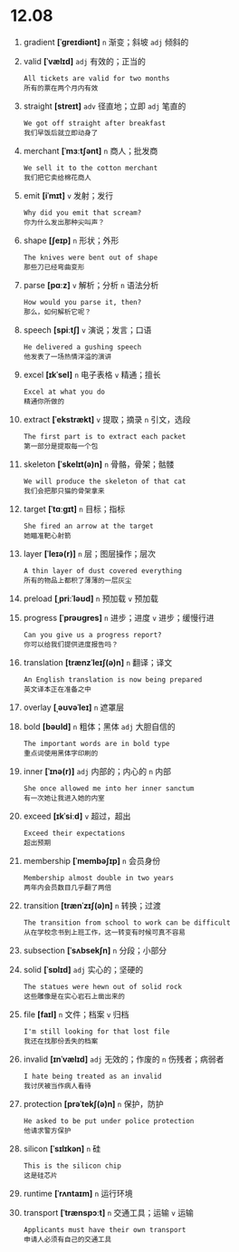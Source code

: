 # 12.08

1. gradient **[ˈɡreɪdiənt]** `n` 渐变；斜坡 `adj` 倾斜的

2. valid **[ˈvælɪd]** `adj` 有效的；正当的

   ```
   All tickets are valid for two months
   所有的票在两个月内有效
   ```

3. straight **[streɪt]** `adv` 径直地；立即 `adj` 笔直的

   ```
   We got off straight after breakfast
   我们早饭后就立即动身了
   ```

4. merchant **[ˈmɜːtʃənt]** `n` 商人；批发商

   ```
   We sell it to the cotton merchant
   我们把它卖给棉花商人
   ```

5. emit **[iˈmɪt]** `v` 发射；发行

   ```
   Why did you emit that scream?
   你为什么发出那种尖叫声？
   ```

6. shape **[ʃeɪp]** `n` 形状；外形

   ```
   The knives were bent out of shape
   那些刀已经弯曲变形
   ```

7. parse **[pɑːz]** `v` 解析；分析 `n` 语法分析

   ```
   How would you parse it, then?
   那么，如何解析它呢？
   ```

8. speech **[spiːtʃ]** `v` 演说；发言；口语

   ```
   He delivered a gushing speech
   他发表了一场热情洋溢的演讲
   ```

9. excel **[ɪkˈsel]** `n` 电子表格 `v` 精通；擅长

   ```
   Excel at what you do
   精通你所做的
   ```

10. extract **[ˈekstrækt]** `v` 提取；摘录 `n` 引文，选段

    ```
    The first part is to extract each packet
    第一部分是提取每一个包
    ```

11. skeleton **[ˈskelɪt(ə)n]** `n` 骨骼，骨架；骷髅

    ```
    We will produce the skeleton of that cat
    我们会把那只猫的骨架拿来
    ```

12. target **[ˈtɑːɡɪt]** `n` 目标；指标

    ```
    She fired an arrow at the target
    她瞄准靶心射箭
    ```

13. layer **[ˈleɪə(r)]** `n` 层；图层操作；层次

    ```
    A thin layer of dust covered everything
    所有的物品上都积了薄薄的一层灰尘
    ```

14. preload **[ˌpriːˈləʊd]** `n` 预加载 `v` 预加载

15. progress **[ˈprəʊɡres]** `n` 进步；进度 `v` 进步；缓慢行进

    ```
    Can you give us a progress report?
    你可以给我们提供进度报告吗？
    ```

16. translation **[trænzˈleɪʃ(ə)n]** `n` 翻译；译文

    ```
    An English translation is now being prepared
    英文译本正在准备之中
    ```

17. overlay **[ˌəʊvəˈleɪ]** `n` 遮罩层

18. bold **[bəʊld]** `n` 粗体；黑体 `adj` 大胆自信的

    ```
    The important words are in bold type
    重点词使用黑体字印刷的
    ```

19. inner **[ˈɪnə(r)]** `adj` 内部的；内心的 `n` 内部

    ```
    She once allowed me into her inner sanctum
    有一次她让我进入她的内室
    ```

20. exceed **[ɪkˈsiːd]** `v` 超过，超出

    ```
    Exceed their expectations
    超出预期
    ```

21. membership **[ˈmembəʃɪp]** `n` 会员身份

    ```
    Membership almost double in two years
    两年内会员数目几乎翻了两倍
    ```

22. transition **[trænˈzɪʃ(ə)n]** `n` 转换；过渡

    ```
    The transition from school to work can be difficult
    从在学校念书到上班工作，这一转变有时候可真不容易
    ```

23. subsection **[ˈsʌbsekʃn]** `n` 分段；小部分

24. solid **[ˈsɒlɪd]** `adj` 实心的；坚硬的

    ```
    The statues were hewn out of solid rock
    这些雕像是在实心岩石上凿出来的
    ```

25. file **[faɪl]** `n` 文件；档案 `v` 归档

    ```
    I'm still looking for that lost file
    我还在找那份丢失的档案
    ```

26. invalid **[ɪnˈvælɪd]** `adj` 无效的；作废的 `n` 伤残者；病弱者

    ```
    I hate being treated as an invalid
    我讨厌被当作病人看待
    ```

27. protection **[prəˈtekʃ(ə)n]** `n` 保护，防护

    ```
    He asked to be put under police protection
    他请求警方保护
    ```

28. silicon **[ˈsɪlɪkən]** `n` 硅

    ```
    This is the silicon chip
    这是硅芯片
    ```

29. runtime **[ˈrʌntaɪm]** `n` 运行环境

30. transport **[ˈtrænspɔːt]** `n` 交通工具；运输 `v` 运输
    ```
    Applicants must have their own transport
    申请人必须有自己的交通工具
    ```
